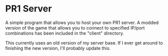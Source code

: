 # PR1 Server
A simple program that allows you to host your own PR1 server. A modded version of the game that allows you to connect to specified IP/port combinations has been included in the "client" directory.

This currently uses an old version of my server base. If I ever get around to finishing the new version, I'll probably update this.